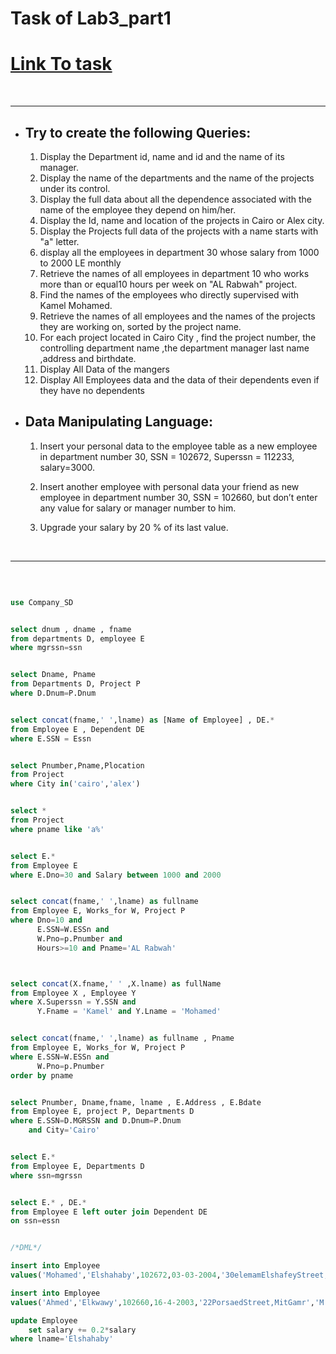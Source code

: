 # Task of Lab3_part1

# [Link To task](https://docs.google.com/document/d/1QIj5qQ4e3HsyW7Dc9u-mMRUi0b-Le4Kn/edit)

<br>

---

- ## Try to create the following Queries:

  1. Display the Department id, name and id and the name of its manager.
  2. Display the name of the departments and the name of the projects under its control.
  3. Display the full data about all the dependence associated with the name of the employee they depend on him/her.
  4. Display the Id, name and location of the projects in Cairo or Alex city.
  5. Display the Projects full data of the projects with a name starts with "a" letter.
  6. display all the employees in department 30 whose salary from 1000 to 2000 LE monthly
  7. Retrieve the names of all employees in department 10 who works more than or equal10 hours per week on "AL Rabwah" project.
  8. Find the names of the employees who directly supervised with Kamel Mohamed.
  9. Retrieve the names of all employees and the names of the projects they are working on, sorted by the project name.
  10. For each project located in Cairo City , find the project number, the controlling department name ,the department manager last name ,address and birthdate.
  11. Display All Data of the mangers
  12. Display All Employees data and the data of their dependents even if they have no dependents

- ## Data Manipulating Language:

  1. Insert your personal data to the employee table as a new employee in department number 30, SSN = 102672, Superssn = 112233, salary=3000.

  2. Insert another employee with personal data your friend as new employee in department number 30, SSN = 102660, but don’t enter any value for salary or manager number to him.

  3. Upgrade your salary by 20 % of its last value.

<br>

---

<br>

```sql

use Company_SD


select dnum , dname , fname
from departments D, employee E
where mgrssn=ssn


select Dname, Pname
from Departments D, Project P
where D.Dnum=P.Dnum


select concat(fname,' ',lname) as [Name of Employee] , DE.*
from Employee E , Dependent DE
where E.SSN = Essn


select Pnumber,Pname,Plocation
from Project
where City in('cairo','alex')


select *
from Project
where pname like 'a%'


select E.*
from Employee E
where E.Dno=30 and Salary between 1000 and 2000


select concat(fname,' ',lname) as fullname
from Employee E, Works_for W, Project P
where Dno=10 and
	  E.SSN=W.ESSn and
	  W.Pno=p.Pnumber and
	  Hours>=10 and Pname='AL Rabwah'



select concat(X.fname,' ' ,X.lname) as fullName
from Employee X , Employee Y
where X.Superssn = Y.SSN and
	  Y.Fname = 'Kamel' and Y.Lname = 'Mohamed'


select concat(fname,' ',lname) as fullname , Pname
from Employee E, Works_for W, Project P
where E.SSN=W.ESSn and
	  W.Pno=p.Pnumber
order by pname


select Pnumber, Dname,fname, lname , E.Address , E.Bdate
from Employee E, project P, Departments D
where E.SSN=D.MGRSSN and D.Dnum=P.Dnum
	and City='Cairo'


select E.*
from Employee E, Departments D
where ssn=mgrssn


select E.* , DE.*
from Employee E left outer join Dependent DE
on ssn=essn


/*DML*/

insert into Employee
values('Mohamed','Elshahaby',102672,03-03-2004,'30elemamElshafeyStreet,MitGamr','M',3000,112233,30)

insert into Employee
values('Ahmed','Elkwawy',102660,16-4-2003,'22PorsaedStreet,MitGamr','M',NUll,Null,30)

update Employee
	set salary += 0.2*salary
where lname='Elshahaby'


```
